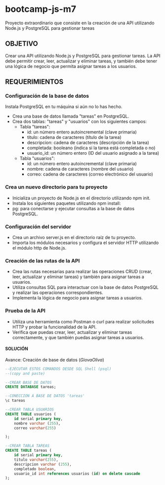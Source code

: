 # bootcamp-js-m7
Proyecto extraordinario que consiste en la creación de una API utilizando Node.js y PostgreSQL para gestionar tareas

## OBJETIVO
Crear una API utilizando Node.js y PostgreSQL para gestionar tareas. La API debe permitir crear, leer, actualizar y eliminar tareas, y también debe tener una lógica de negocio que permita asignar tareas a los usuarios.

## REQUERIMIENTOS

### Configuración de la base de datos

Instala PostgreSQL en tu máquina si aún no lo has hecho.
- Crea una base de datos llamada "tareas" en PostgreSQL.
- Crea dos tablas: "tareas" y "usuarios" con los siguientes campos:
    - Tabla "tareas":
        - id: un número entero autoincremental (clave primaria)
        - titulo: cadena de caracteres (título de la tarea)
        - descripcion: cadena de caracteres (descripción de la
tarea)
        - completada: booleano (indica si la tarea está completada
o no)
        - usuario_id: un número entero (ID del usuario asignado a
la tarea)
    - Tabla "usuarios":
        - id: un número entero autoincremental (clave primaria)
        - nombre: cadena de caracteres (nombre del usuario)
        - correo: cadena de caracteres (correo electrónico del
usuario)

### Crea un nuevo directorio para tu proyecto

- Inicializa un proyecto de Node.js en el directorio utilizando npm init.
- Instala los siguientes paquetes utilizando npm install:
- pg: para conectarse y ejecutar consultas a la base de datos
PostgreSQL.

### Configuración del servidor

- Crea un archivo server.js en el directorio raíz de tu proyecto.
- Importa los módulos necesarios y configura el servidor HTTP
utilizando el módulo http de Node.js.

### Creación de las rutas de la API

- Crea las rutas necesarias para realizar las operaciones CRUD (crear,
leer, actualizar y eliminar tareas) y también para asignar tareas a
usuarios.
- Utiliza consultas SQL para interactuar con la base de datos
PostgreSQL y realizar las operaciones correspondientes.
- Implementa la lógica de negocio para asignar tareas a usuarios.

### Prueba de la API

- Utiliza una herramienta como Postman o curl para realizar solicitudes
HTTP y probar la funcionalidad de la API.
- Verifica que puedas crear, leer, actualizar y eliminar tareas
correctamente, y que también puedas asignar tareas a usuarios.

#### SOLUCIÓN

Avance: Creación de base de datos (*GiovaOliva*)

```SQL
--EJECUTAR ESTOS COMANDOS DESDE SQL Shell (psql)
--(copy and paste)

--CREAR BASE DE DATOS
CREATE DATABASE tareas;

--CONECCION A BASE DE DATOS 'tareas'
\c tareas

--CREAR TABLA USUARIOS
CREATE TABLE usuarios (
	id serial primary key,
	nombre varchar (255),
	correo varchar(255)

);

--CREAR TABLA TAREAS
CREATE TABLE tareas (
	id serial primary key,
	titulo varchar(255),
	descripcion varchar (255),
	completado boolean,
	usuario_id int references usuarios (id) on delete cascade
);

```
